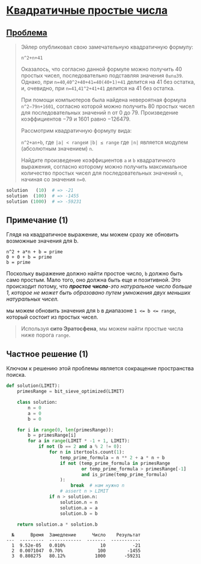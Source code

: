 # [Квадратичные простые числа](TODO)

## [Проблема](https://euler.jakumo.org/problems/view/27.html)

> Эйлер опубликовал свою замечательную квадратичную формулу:
> 
> `n^2+n+41`
> 
> Оказалось, что согласно данной формуле можно получить 40 простых чисел, последовательно подставляя значения `0≤n≤39`.
>  Однако, при `n=40`,`40^2+40+41=40(40+1)+41` делится на 41 без остатка, и, очевидно, при `n=41`,`41^2+41+41` делится на 41 без остатка.
> 
> При помощи компьютеров была найдена невероятная формула `n^2−79n+1601`, согласно которой можно получить 80 простых чисел для последовательных значений n от 0 до 79. 
> Произведение коэффициентов −79 и 1601 равно −126479.
> 
> Рассмотрим квадратичную формулу вида:
> 
> `n^2+an+b`, где `|a| < range`и `|b| ≤ range` где `|n|` является модулем (абсолютным значением) `n`.
> 
> Найдите произведение коэффициентов `a` и `b` квадратичного выражения, согласно которому можно получить максимальное количество простых чисел для последовательных значений `n`, начиная со значения `n=0`.


``` python
solution   (10)  # => -21
solution  (100)  # => -1455
solution (1000)  # => -59231
```

## Примечание (1)

Глядя на квадратичное выражение, мы можем сразу же обновить возможные значения для b.
```code
n^2 + a*n + b = prime
0 + 0 + b = prime
b = prime
```
Поскольку выражение должно найти простое число, `b` должно быть само простым.
 Мало того, оно должна быть еще и позитивной. 
 Это происходит потому, что ***простое число***-*это натуральное число больше 1, которое не может быть образовано путем умножения двух меньших натуральных чисел.*

мы можем обновить значения для `b` в диапазоне `1 <= b <= range`, который состоит из простых чисел.

>Используя **сито Эратосфена**, мы можем найти простые числа ниже порога `range`.


## Частное решение (1)

Ключом к решению этой проблемы является сокращение пространства поиска.


```python
def solution(LIMIT):
    primesRange = bit_sieve_optimized(LIMIT)

    class solution:
        n = 0
        a = 0
        b = 0

    for i in range(0, len(primesRange)):
        b = primesRange[i]
        for a in range(LIMIT * -1 + 1, LIMIT):
            if not (b == 2 and a % 2 != 0):
                for n in itertools.count(1):
                    temp_prime_formula = n ** 2 + a * n + b
                    if not (temp_prime_formula in primesRange
                            or temp_prime_formula > primesRange[-1]
                            and is_prime(temp_prime_formula)
                    ):
                        break  # нам нужно n
                    # assert n > LIMIT
                if n > solution.n:
                    solution.n = n
                    solution.a = a
                    solution.b = b

    return solution.a * solution.b

```
```text
  №      Время  Замедление      Число    Результат
---  ---------  ------------  -------  -----------
  1  9.52e-05   0.010%             10          -21
  2  0.0071047  0.70%             100        -1455
  3  0.808275   80.12%           1000       -59231
```